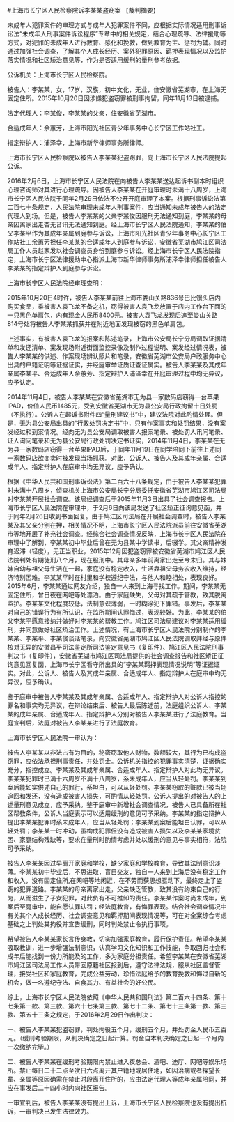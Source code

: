 #上海市长宁区人民检察院诉李某某盗窃案 
【裁判摘要】

未成年人犯罪案件的审理方式与成年人犯罪案件不同，应根据实际情况适用刑事诉讼法“未成年人刑事案件诉讼程序”专章中的相关规定，结合心理疏导、法律援助等方式，对犯罪的未成年人进行教育、感化和挽救，做到教育为主、惩罚为辅。同时通过加强社会调查，了解其个人成长经历、案外犯罪原因、羁押表现情况以及监护落实情况和社区矫治意见等，作为是否适用缓刑的量刑参考依据。

公诉机关：上海市长宁区人民检察院。

被告人：李某某，女，17岁，汉族，初中文化，无业，住安徽省芜湖市，在上海无固定住所。2015年10月20日因涉嫌犯盗窃罪被刑事拘留，同年11月13日被逮捕。

法定代理人：李某俊，李某某的父亲，住安徽省芜湖市。

合适成年人：余蕙芳，上海市阳光社区青少年事务中心长宁区工作站社工。

指定辩护人：浦泽幸，上海市新华律师事务所律师。

上海市长宁区人民检察院以被告人李某某犯盗窃罪，向上海市长宁区人民法院提起公诉。

2016年2月6日，上海市长宁区人民法院在向被告人李某某送达起诉书副本时组织心理咨询师对其进行心理疏导。因被告人李某某在开庭审理时未满十八周岁，上海市长宁区人民法院于同年2月29日依法不公开开庭审理了本案。根据刑事诉讼法第二百七十条规定，人民法院审理未成年人刑事案件，应当通知未成年被告人的法定代理人到场。但是，被告人李某某的父亲李某俊因服刑无法通知到庭，李某某的母亲因离家出走杳无音讯无法通知到庭。经上海市长宁区人民法院通知，李某某的伯父李某平作为其成年亲属到庭参与诉讼，上海市阳光社区青少年事务中心长宁区工作站社工余蕙芳担任李某某的合适成年人到庭参与诉讼，安徽省芜湖市鸠江区司法局工作人员赵家发以社会调查员身份到庭参与诉讼。经上海市长宁区人民法院指定，上海市长宁区法律援助中心指派上海市新华律师事务所浦泽幸律师担任被告人李某某的指定辩护人到庭参与诉讼。

上海市长宁区人民法院经审理查明：

2015年10月20日4时许，被告人李某某前往上海市娄山关路836号巴比馒头店内购买食品，乘被害人袁飞龙不备之机，窃得被害人袁飞龙放置于店内工作台下面的一只黑色单肩包，内有现金人民币8400元。被害人袁飞龙发现后追至娄山关路814号处将被告人李某某抓获并在附近地面发现被窃的黑色单肩包。

上述事实，有被害人袁飞龙的报案和陈述笔录，上海市公安局长宁分局调取证据清单和发还清单、案发现场附近街面监控录像及制作过程说明、案发经过情况表，被告人李某某的供述、作案现场辨认照片和笔录，安徽省芜湖市公安局户政服务中心出具的户籍证明等证据证实，并经庭审举证质证查证属实。被告人李某某及其成年亲属李某平、合适成年人余蕙芳、指定辩护人浦泽幸在开庭审理过程中均无异议，应予认定。

2014年11月4日，被告人李某某在安徽省芜湖市无为县一家数码店窃得一台苹果IPAD，价值人民币1485元，受到安徽省芜湖市无为县公安局行政拘留十日处罚（不执行）。公诉人在起诉书附件四“量刑建议书”中，建议法院对此酌情处理。但是，无为县公安局出具的“行政处罚决定书”中，只有作案事实和处罚结果，没有案发经过和到案情况。经向无为县公安局调取被害人报案笔录、被处罚人讯问笔录、证人询问笔录和无为县公安局行政处罚决定书证实，2014年11月4日，李某某在无为县一家数码店窃得一台苹果IPAD后，于同年11月19日在同学陪同下前往上述同一家数码店欲变卖时被发现当场抓获。对此，公诉人、被告人及其成年亲属、合适成年人、指定辩护人在庭审中均无异议，应予确认。

根据《中华人民共和国刑事诉讼法》第二百六十八条规定，由于被告人李某某犯罪时未满十八周岁，侦查机关上海市公安局长宁分局委托安徽省芜湖市鸠江区司法局对李某某开展社会调查。该局经调查后于2015年11月3日出具了社会调查报告。上海市长宁区人民法院在审理中，于2月6日向该局发送了社区矫正征询意见函，并于同年2月26日收到书面回复。由于鸠江区司法局在开展社会调查时，被告人李某某及其父亲分别在押，相关情况不明，上海市长宁区人民法院派员前往安徽省芜湖市等地开展了补充社会调查。经综合社会调查情况反映，上海市长宁区人民法院在审理中了解到，李某某初中毕业后曾在无为县某中学读书，后辍学。其父亲精神发育迟滞（轻度），无正当职业，2015年12月因犯盗窃罪被安徽省芜湖市鸠江区人民法院判处有期徒刑八个月，现在服刑中。其母亲多年前离家出走至今未归。其与妹妹自幼与祖父母生活在一起，家庭没有稳定收入，生活靠祖父母务农收入维持，经济特别困难。李某某平时在村里和学校遵纪守法，与他人和睦相处，表现良好。2015年6月，李某某通过网友介绍，独自一人来到上海寻找工作。期间，李某某无固定住所，曾日夜在网吧等处漂泊。由于家庭缺失，父母对其疏于管教，致其脱离监护。李某某文化程度较低，法制意识薄弱，一时糊涂犯下罪错。事发后，李某某对自己的错误行为有所认识，在监所期间认罪悔过，表现较好。为此，李某某的伯父李某平愿意接纳并做好对李某某的帮教工作。鸠江区司法局建议对李某某适用缓刑，并同意做好社区矫治工作。上述情况，有上海市长宁区人民法院分别制作的李某某、李某平、李某俊谈话笔录，向安徽省芜湖市鸠江区人民法院调取并经与原件核对无异的安徽昌平司法鉴定所司法鉴定意见书（复印件）、鸠江区人民法院刑事判决书（复印件），安徽省芜湖市鸠江区司法局提供的社会调查报告和社区矫正征询意见回复函，上海市长宁区看守所出具的“李某某羁押表现情况说明”等证据证实。对此，公诉人、被告人及其成年亲属、合适成年人、指定辩护人在庭审中均无异议，应予确认。

鉴于庭审中被告人李某某及其成年亲属、合适成年人、指定辩护人对公诉人指控的罪名和事实均无异议，在辩论结束后、被告人最后陈述前，法庭组织公诉人、李某某的成年亲属、合适成年人、指定辩护人分别对被告人李某某进行了法庭教育。当庭宣判后，法庭对被告人李某某进行了法庭教育。

上海市长宁区人民法院一审认为：

被告人李某某以非法占有为目的，秘密窃取他人财物，数额较大，其行为已构成盗窃罪，应依法承担刑事责任，并处罚金。公诉机关指控的犯罪事实清楚，证据确实充分，指控成立。李某某及其成年亲属、合适成年人、指定辩护人对此均无异议。李某某犯罪时已满十六周岁不满十八周岁，系未成年人，应当从轻处罚。李某某到案后能如实供述自己的罪行，系坦白，可以从轻处罚。李某某窃取的赃款已被当场追回和发还，没有造成被害人损失，可酌情从轻处罚。公诉人提出的对被告人的上述量刑意见成立，应予采纳。鉴于庭审中新增社会调查情况，被告人已具备所在社区帮教条件，公诉人当庭表示可以适用缓刑的意见可予采纳。李某某的指定辩护人提出李某某犯罪时系未成年人，应当从轻处罚；李某某到案后能坦白认罪，可以从轻处罚；李某某一时冲动，虽构成犯罪但没有造成被害人损失以及李某某家境贫困、家庭结构残缺等，要求在量刑时酌情考虑并处以缓刑的意见与事实相符，法院可予采纳。

被告人李某某因过早离开家庭和学校，缺少家庭和学校教育，导致其法制意识淡薄。李某某初中毕业后，不思进取，盲目交友，独自一人来到上海后没有稳定工作和收入，没有固定住所,在网吧等地闲逛，在不劳而获思想驱动下，最终走上了盗窃的犯罪道路。李某某的母亲离家出走，父亲缺乏管教，致其没有约束自己的行为，从而滋生了子女犯罪，对此负有不可推卸的责任。李某某作案时尚未成年，到案后至庭审中，能自愿认罪认罚；经法庭教育，有悔罪表现。结合社会调查情况中有关其个人成长经历、社会调查意见和羁押期间表现情况等，可在对全案综合考虑基础之上判处其拘役并宣告缓刑，同时判处禁止令执行事项。

希望被告人李某某家长言传身教，切实加强家庭教育，履行保护责任。希望李某某吸取教训，进一步增强法制意识，认真学习文化知识和工作技能，争取回归社会和成年后能找到一份力所能及的工作，多为家庭分担责任。希望李某某在安徽省芜湖市鸠江区司法局工作人员带回原籍社区报到后，遵守法律法规，服从社区监督管理，接受社区和家庭教育，完成公益劳动，珍惜法庭给予的教育挽救和悔过自新的机会，做一名遵纪守法、自食其力、有益社会的好公民。

综上，上海市长宁区人民法院依照《中华人民共和国刑法》第二百六十四条、第十七条第一款、第三款、第六十七条第三款、第七十二条、第七十三条第一款、第三款、第五十三条之规定，于2016年2月29日作出判决：

一、被告人李某某犯盗窃罪，判处拘役五个月，缓刑五个月，并处罚金人民币五百元。（缓刑考验期限，从判决确定之日起计算。罚金自本判决确定之日起一个月内一次缴纳完毕。）

二、被告人李某某在缓刑考验期限内禁止进入夜总会、酒吧、迪厅、网吧等娱乐场所。禁止每日二十二点至次日六点离开其户籍地或居住地，如因治病或者探望长辈、亲属等原因确需在禁止时段离开住所的，应由法定代理人等成年亲属陪同，并应在事发后二十四小时内向社区报告。

一审宣判后，被告人李某某没有提出上诉，上海市长宁区人民检察院也没有提出抗诉，一审判决已发生法律效力。

 


